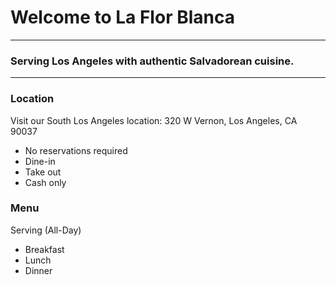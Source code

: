 # Welcome to La Flor Blanca
***

### Serving Los Angeles with authentic Salvadorean cuisine.
***

### Location
Visit our South Los Angeles location: 320 W Vernon, Los Angeles, CA 90037
* No reservations required
* Dine-in
* Take out
* Cash only

### Menu

Serving (All-Day)
* Breakfast
* Lunch
* Dinner 

[](https://github.com/Lgonzalez5/white-flower/blob/main/Laflorblanca.jpg)
[](https://github.com/Lgonzalez5/white-flower/blob/main/Laflorblanca1.jpg)
[](https://github.com/Lgonzalez5/white-flower/blob/main/breakfast.jpg)


